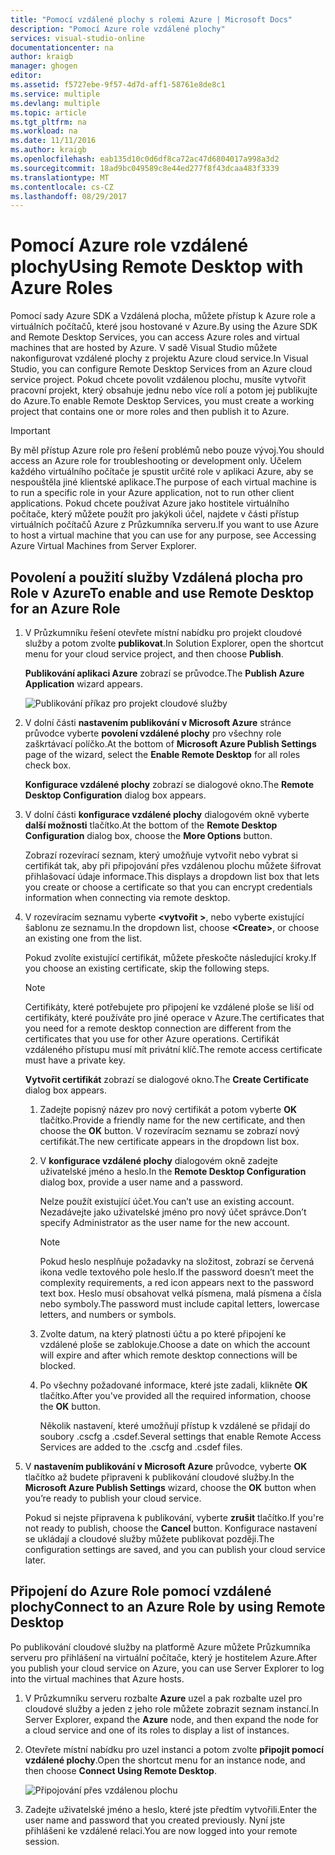 ```yaml
---
title: "Pomocí vzdálené plochy s rolemi Azure | Microsoft Docs"
description: "Pomocí Azure role vzdálené plochy"
services: visual-studio-online
documentationcenter: na
author: kraigb
manager: ghogen
editor: 
ms.assetid: f5727ebe-9f57-4d7d-aff1-58761e8de8c1
ms.service: multiple
ms.devlang: multiple
ms.topic: article
ms.tgt_pltfrm: na
ms.workload: na
ms.date: 11/11/2016
ms.author: kraigb
ms.openlocfilehash: eab135d10c0d6df8ca72ac47d6804017a998a3d2
ms.sourcegitcommit: 18ad9bc049589c8e44ed277f8f43dcaa483f3339
ms.translationtype: MT
ms.contentlocale: cs-CZ
ms.lasthandoff: 08/29/2017
---
```

# <a name="using-remote-desktop-with-azure-roles"></a><span data-ttu-id="e51ee-103">Pomocí Azure role vzdálené plochy</span><span class="sxs-lookup"><span data-stu-id="e51ee-103">Using Remote Desktop with Azure Roles</span></span>
<span data-ttu-id="e51ee-104">Pomocí sady Azure SDK a Vzdálená plocha, můžete přístup k Azure role a virtuálních počítačů, které jsou hostované v Azure.</span><span class="sxs-lookup"><span data-stu-id="e51ee-104">By using the Azure SDK and Remote Desktop Services, you can access Azure roles and virtual machines that are hosted by Azure.</span></span> <span data-ttu-id="e51ee-105">V sadě Visual Studio můžete nakonfigurovat vzdálené plochy z projektu Azure cloud service.</span><span class="sxs-lookup"><span data-stu-id="e51ee-105">In Visual Studio, you can configure Remote Desktop Services from an Azure cloud service project.</span></span> <span data-ttu-id="e51ee-106">Pokud chcete povolit vzdálenou plochu, musíte vytvořit pracovní projekt, který obsahuje jednu nebo více rolí a potom jej publikujte do Azure.</span><span class="sxs-lookup"><span data-stu-id="e51ee-106">To enable Remote Desktop Services, you must create a working project that contains one or more roles and then publish it to Azure.</span></span>

> [!IMPORTANT]
> <span data-ttu-id="e51ee-107">By měl přístup Azure role pro řešení problémů nebo pouze vývoj.</span><span class="sxs-lookup"><span data-stu-id="e51ee-107">You should access an Azure role for troubleshooting or development only.</span></span> <span data-ttu-id="e51ee-108">Účelem každého virtuálního počítače je spustit určité role v aplikaci Azure, aby se nespouštěla jiné klientské aplikace.</span><span class="sxs-lookup"><span data-stu-id="e51ee-108">The purpose of each virtual machine is to run a specific role in your Azure application, not to run other client applications.</span></span> <span data-ttu-id="e51ee-109">Pokud chcete používat Azure jako hostitele virtuálního počítače, který můžete použít pro jakýkoli účel, najdete v části přístup virtuálních počítačů Azure z Průzkumníka serveru.</span><span class="sxs-lookup"><span data-stu-id="e51ee-109">If you want to use Azure to host a virtual machine that you can use for any purpose, see Accessing Azure Virtual Machines from Server Explorer.</span></span>
> 
> 

## <a name="to-enable-and-use-remote-desktop-for-an-azure-role"></a><span data-ttu-id="e51ee-110">Povolení a použití služby Vzdálená plocha pro Role v Azure</span><span class="sxs-lookup"><span data-stu-id="e51ee-110">To enable and use Remote Desktop for an Azure Role</span></span>
1. <span data-ttu-id="e51ee-111">V Průzkumníku řešení otevřete místní nabídku pro projekt cloudové služby a potom zvolte **publikovat**.</span><span class="sxs-lookup"><span data-stu-id="e51ee-111">In Solution Explorer, open the shortcut menu for your cloud service project, and then choose **Publish**.</span></span>
   
    <span data-ttu-id="e51ee-112">**Publikování aplikaci Azure** zobrazí se průvodce.</span><span class="sxs-lookup"><span data-stu-id="e51ee-112">The **Publish Azure Application** wizard appears.</span></span>
   
    ![Publikování příkaz pro projekt cloudové služby](./media/vs-azure-tools-remote-desktop-roles/IC799161.png)
2. <span data-ttu-id="e51ee-114">V dolní části **nastavením publikování v Microsoft Azure** stránce průvodce vyberte **povolení vzdálené plochy** pro všechny role zaškrtávací políčko.</span><span class="sxs-lookup"><span data-stu-id="e51ee-114">At the bottom of **Microsoft Azure Publish Settings** page of the wizard, select the **Enable Remote Desktop** for all roles check box.</span></span> 
   
    <span data-ttu-id="e51ee-115">**Konfigurace vzdálené plochy** zobrazí se dialogové okno.</span><span class="sxs-lookup"><span data-stu-id="e51ee-115">The **Remote Desktop Configuration** dialog box appears.</span></span>
3. <span data-ttu-id="e51ee-116">V dolní části **konfigurace vzdálené plochy** dialogovém okně vyberte **další možnosti** tlačítko.</span><span class="sxs-lookup"><span data-stu-id="e51ee-116">At the bottom of the **Remote Desktop Configuration** dialog box, choose the **More Options** button.</span></span> 
   
    <span data-ttu-id="e51ee-117">Zobrazí rozevírací seznam, který umožňuje vytvořit nebo vybrat si certifikát tak, aby při připojování přes vzdálenou plochu můžete šifrovat přihlašovací údaje informace.</span><span class="sxs-lookup"><span data-stu-id="e51ee-117">This displays a dropdown list box that lets you create or choose a certificate so that you can encrypt credentials information when connecting via remote desktop.</span></span>
4. <span data-ttu-id="e51ee-118">V rozevíracím seznamu vyberte  **&lt;vytvořit >**, nebo vyberte existující šablonu ze seznamu.</span><span class="sxs-lookup"><span data-stu-id="e51ee-118">In the dropdown list, choose **&lt;Create>**, or choose an existing one from the list.</span></span> 
   
    <span data-ttu-id="e51ee-119">Pokud zvolíte existující certifikát, můžete přeskočte následující kroky.</span><span class="sxs-lookup"><span data-stu-id="e51ee-119">If you choose an existing certificate, skip the following steps.</span></span>
   
   > [!NOTE]
   > <span data-ttu-id="e51ee-120">Certifikáty, které potřebujete pro připojení ke vzdálené ploše se liší od certifikáty, které používáte pro jiné operace v Azure.</span><span class="sxs-lookup"><span data-stu-id="e51ee-120">The certificates that you need for a remote desktop connection are different from the certificates that you use for other Azure operations.</span></span> <span data-ttu-id="e51ee-121">Certifikát vzdáleného přístupu musí mít privátní klíč.</span><span class="sxs-lookup"><span data-stu-id="e51ee-121">The remote access certificate must have a private key.</span></span>
   > 
   > 
   
    <span data-ttu-id="e51ee-122">**Vytvořit certifikát** zobrazí se dialogové okno.</span><span class="sxs-lookup"><span data-stu-id="e51ee-122">The **Create Certificate** dialog box appears.</span></span>
   
   1. <span data-ttu-id="e51ee-123">Zadejte popisný název pro nový certifikát a potom vyberte **OK** tlačítko.</span><span class="sxs-lookup"><span data-stu-id="e51ee-123">Provide a friendly name for the new certificate, and then choose the **OK** button.</span></span> <span data-ttu-id="e51ee-124">V rozevíracím seznamu se zobrazí nový certifikát.</span><span class="sxs-lookup"><span data-stu-id="e51ee-124">The new certificate appears in the dropdown list box.</span></span>
   2. <span data-ttu-id="e51ee-125">V **konfigurace vzdálené plochy** dialogovém okně zadejte uživatelské jméno a heslo.</span><span class="sxs-lookup"><span data-stu-id="e51ee-125">In the **Remote Desktop Configuration** dialog box, provide a user name and a password.</span></span>
      
       <span data-ttu-id="e51ee-126">Nelze použít existující účet.</span><span class="sxs-lookup"><span data-stu-id="e51ee-126">You can’t use an existing account.</span></span> <span data-ttu-id="e51ee-127">Nezadávejte jako uživatelské jméno pro nový účet správce.</span><span class="sxs-lookup"><span data-stu-id="e51ee-127">Don’t specify Administrator as the user name for the new account.</span></span>
      
      > [!NOTE]
      > <span data-ttu-id="e51ee-128">Pokud heslo nesplňuje požadavky na složitost, zobrazí se červená ikona vedle textového pole heslo.</span><span class="sxs-lookup"><span data-stu-id="e51ee-128">If the password doesn’t meet the complexity requirements, a red icon appears next to the password text box.</span></span> <span data-ttu-id="e51ee-129">Heslo musí obsahovat velká písmena, malá písmena a čísla nebo symboly.</span><span class="sxs-lookup"><span data-stu-id="e51ee-129">The password must include capital letters, lowercase letters, and numbers or symbols.</span></span>
      > 
      > 
   3. <span data-ttu-id="e51ee-130">Zvolte datum, na který platnosti účtu a po které připojení ke vzdálené ploše se zablokuje.</span><span class="sxs-lookup"><span data-stu-id="e51ee-130">Choose a date on which the account will expire and after which remote desktop connections will be blocked.</span></span>
   4. <span data-ttu-id="e51ee-131">Po všechny požadované informace, které jste zadali, klikněte **OK** tlačítko.</span><span class="sxs-lookup"><span data-stu-id="e51ee-131">After you've provided all the required information, choose the **OK** button.</span></span>
      
       <span data-ttu-id="e51ee-132">Několik nastavení, které umožňují přístup k vzdálené se přidají do soubory .cscfg a .csdef.</span><span class="sxs-lookup"><span data-stu-id="e51ee-132">Several settings that enable Remote Access Services are added to the .cscfg and .csdef files.</span></span>
5. <span data-ttu-id="e51ee-133">V **nastavením publikování v Microsoft Azure** průvodce, vyberte **OK** tlačítko až budete připraveni k publikování cloudové služby.</span><span class="sxs-lookup"><span data-stu-id="e51ee-133">In the **Microsoft Azure Publish Settings** wizard, choose the **OK** button when you’re ready to publish your cloud service.</span></span>
   
    <span data-ttu-id="e51ee-134">Pokud si nejste připravena k publikování, vyberte **zrušit** tlačítko.</span><span class="sxs-lookup"><span data-stu-id="e51ee-134">If you're not ready to publish, choose the **Cancel** button.</span></span> <span data-ttu-id="e51ee-135">Konfigurace nastavení se ukládají a cloudové služby můžete publikovat později.</span><span class="sxs-lookup"><span data-stu-id="e51ee-135">The configuration settings are saved, and you can publish your cloud service later.</span></span>

## <a name="connect-to-an-azure-role-by-using-remote-desktop"></a><span data-ttu-id="e51ee-136">Připojení do Azure Role pomocí vzdálené plochy</span><span class="sxs-lookup"><span data-stu-id="e51ee-136">Connect to an Azure Role by using Remote Desktop</span></span>
<span data-ttu-id="e51ee-137">Po publikování cloudové služby na platformě Azure můžete Průzkumníka serveru pro přihlášení na virtuální počítače, který je hostitelem Azure.</span><span class="sxs-lookup"><span data-stu-id="e51ee-137">After you publish your cloud service on Azure, you can use Server Explorer to log into the virtual machines that Azure hosts.</span></span> 

1. <span data-ttu-id="e51ee-138">V Průzkumníku serveru rozbalte **Azure** uzel a pak rozbalte uzel pro cloudové služby a jeden z jeho role můžete zobrazit seznam instancí.</span><span class="sxs-lookup"><span data-stu-id="e51ee-138">In Server Explorer, expand the **Azure** node, and then expand the node for a cloud service and one of its roles to display a list of instances.</span></span>
2. <span data-ttu-id="e51ee-139">Otevřete místní nabídku pro uzel instanci a potom zvolte **připojit pomocí vzdálené plochy**.</span><span class="sxs-lookup"><span data-stu-id="e51ee-139">Open the shortcut menu for an instance node, and then choose **Connect Using Remote Desktop**.</span></span>
   
    ![Připojování přes vzdálenou plochu](./media/vs-azure-tools-remote-desktop-roles/IC799162.png)
3. <span data-ttu-id="e51ee-141">Zadejte uživatelské jméno a heslo, které jste předtím vytvořili.</span><span class="sxs-lookup"><span data-stu-id="e51ee-141">Enter the user name and password that you created previously.</span></span> <span data-ttu-id="e51ee-142">Nyní jste přihlášeni ke vzdálené relaci.</span><span class="sxs-lookup"><span data-stu-id="e51ee-142">You are now logged into your remote session.</span></span>

